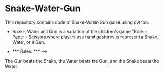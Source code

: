 # Snake-Water-Gun

This repository contains code of Snake-Water-Gun game using python.

* Snake, Water and Gun is a variation of the children's game "Rock - Paper - Scissors where players use hand gestures to represent a Snake, Water, or a Gun.

* *** Rules: *** -->

The Gun beats the Snake, the Water beats the Gun, and the Snake beats the Water.
